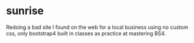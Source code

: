 # sunrise
Redoing a bad site I found on the web for a local business using no custom css, only bootstrap4 built in classes as practice at mastering BS4.

